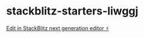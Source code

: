 # stackblitz-starters-liwggj

[Edit in StackBlitz next generation editor ⚡️](https://stackblitz.com/~/github.com/Magnus0155/stackblitz-starters-liwggj)
